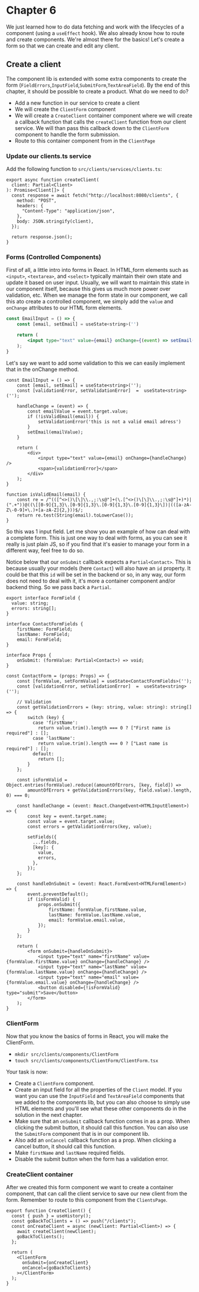 # Chapter 6

We just learned how to do data fetching and work with the lifecycles of a component (using a `useEffect` hook).
We also already know how to route and create components. We're almost there for the basics! Let's create a form
so that we can create and edit any client.

## Create a client

The component lib is extended with some extra components to create the form (`FieldErrors`,`InputField`,`SubmitForm`,`TextAreaField`).
By the end of this chapter, it should be possible to create a product. What do we need to do?
- Add a new function in our service to create a client
- We will create the `ClientForm` component
- We will create a `CreateClient` container component where we will create a callback function that calls the `createClient` function
from our client service. We will than pass this callback down to the `ClientForm` component to handle the form submission.
- Route to this container component from in the `ClientPage`

### Update our clients.ts service

Add the following function to `src/clients/services/clients.ts`:

```tsx
export async function createClient(
  client: Partial<Client>
): Promise<Client[]> {
  const response = await fetch("http://localhost:8080/clients", {
    method: "POST",
    headers: {
      "Content-Type": "application/json",
    },
    body: JSON.stringify(client),
  });

  return response.json();
}
```

### Forms (Controlled Components)

First of all, a little intro into forms in React. In HTML,form elements such as `<input>`, `<textarea>`,
and `<select>` typically maintain their own state and update it based on user input. 
Usually, we will want to maintain this state in our component itself, because this gives us much more power over validation, etc.
When we manage the form state in our component, we call this ato create a controlled component, we simply add the `value` and `onChange` attributes to our HTML form elements.
```jsx harmony
const EmailInput = () => {
    const [email, setEmail] = useState<string>('')

    return (
        <input type="text" value={email} onChange={(event) => setEmail(event.target.value)} />
    );
}
```

Let's say we want to add some validation to this we can easily implement that in the onChange method. 

```tsx
const EmailInput = () => {
    const [email, setEmail] = useState<string>('');
    const [validationError, setValidationError]  =  useState<string>('');
    
    handleChange = (event) => {
        const emailValue = event.target.value;
        if (!isValidEmail(email)) {
            setValidationError('this is not a valid email adress')
        }
        setEmail(emailValue);
    }

    return (
        <div>
            <input type="text" value={email} onChange={handleChange} />
            <span>{validationError}</span>
        </div>
    );
}

function isValidEmail(email) {
    const re = /^(([^<>()\[\]\\.,;:\s@"]+(\.[^<>()\[\]\\.,;:\s@"]+)*)|(".+"))@((\[[0-9]{1,3}\.[0-9]{1,3}\.[0-9]{1,3}\.[0-9]{1,3}\])|(([a-zA-Z\-0-9]+\.)+[a-zA-Z]{2,}))$/;
    return re.test(String(email).toLowerCase());
}
```

So this was 1 input field. Let me show you an example of how can deal with a complete form.
This is just one way to deal with forms, as you can see it really is just plain JS, so if you find 
that it's easier to manage your form in a different way, feel free to do so.

Notice below that our `onSubmit` callback expects a `Partial<Contact>`. This is because usually your models (here `Contact`)
will also have an `id` property. It could be that this `id` will be set in the backend or so, in any way, our form does not need
to deal with it, it's more a container component and/or backend thing. So we pass back a `Partial`.

```tsx
export interface FormField {
  value: string;
  errors: string[];
}

interface ContactFormFields {
    firstName: FormField;
    lastName: FormField;
    email: FormField;
}

interface Props {
    onSubmit: (formValue: Partial<Contact>) => void;
}

const ContactForm = (props: Props) => {
    const [formValue, setFormValue] = useState<ContactFormFields>('');
    const [validationError, setValidationError]  =  useState<string>('');
    
    // Validation
    const getValidationErrors = (key: string, value: string): string[] => {
        switch (key) {
          case 'firstName':
            return value.trim().length === 0 ? ["First name is required"] : [];
          case 'lastName':
            return value.trim().length === 0 ? ["Last name is required"] : [];
          default:
            return [];
        }
    };

    const isFormValid = Object.entries(formValue).reduce((amountOfErrors, [key, field]) =>
        amountOfErrors + getValidationErrors(key, field.value).length, 0) === 0;

    const handleChange = (event: React.ChangeEvent<HTMLInputElement>) => {
        const key = event.target.name;
        const value = event.target.value;
        const errors = getValidationErrors(key, value);

        setFields({
          ...fields,
          [key]: {
            value,
            errors,
          },
        });
    };

    const handleOnSubmit = (event: React.FormEvent<HTMLFormElement>) => {
        event.preventDefault();
        if (isFormValid) {
            props.onSubmit({
                firstName: formValue.firstName.value,
                lastName: formValue.lastName.value,
                email: formValue.email.value,
            });
        }
    };

    return (
        <form onSubmit={handleOnSubmit}>
            <input type="text" name="firstName" value={formValue.firstName.value} onChange={handleChange} />
            <input type="text" name="lastName" value={formValue.lastName.value} onChange={handleChange} />
            <input type="text" name="email" value={formValue.email.value} onChange={handleChange} />
            <button disabled={!isFormValid} type="submit">Save</button>
        </form>
    );
}
```

### ClientForm

Now that you know the basics of forms in React, you will make the ClientForm.

- `mkdir src/clients/components/ClientForm`
- `touch src/clients/components/ClientForm/ClientForm.tsx`

Your task is now: 
* Create a `ClientForm` component.
* Create an input field for all the properties of the `Client` model. If you want you can use the `InputField`
and `TextAreaField` components that we added to the components lib, but you can also choose to simply
 use HTML elements and you'll see what these other components do in the solution in the next chapter.
* Make sure that an `onSubmit` callback function comes in as a prop.
When clicking the submit button, it should call this function. You can also use the  `SubmitForm` component that is in 
our component lib.
* Also add an `onCancel` callback function as a prop.
When clicking a cancel button, it should call this function.
* Make `firstName` and `lastName` required fields.
* Disable the submit button when the form has a validation error.


### CreateClient container
After we created this form component we want to create a container component, that can call the client service to save
our new client from the form.
Remember to route to this component from the `ClientsPage`.

```tsx
export function CreateClient() {
  const { push } = useHistory();
  const goBackToClients = () => push("/clients");
  const onCreateClient = async (newClient: Partial<Client>) => {
    await createClient(newClient);
    goBackToClients();
  };

  return (
    <ClientForm
      onSubmit={onCreateClient}
      onCancel={goBackToClients}
    ></ClientForm>
  );
}
```

